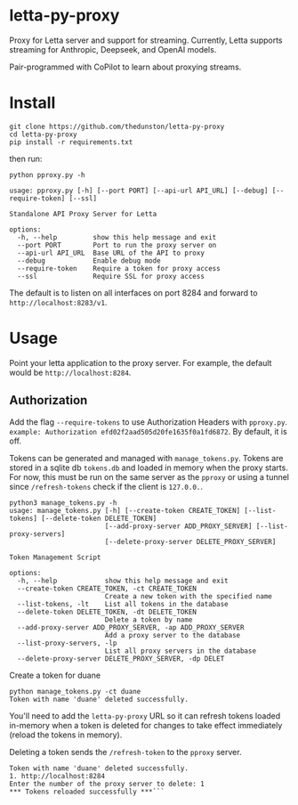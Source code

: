 # letta-py-proxy

Proxy for Letta server and support for streaming. Currently, Letta supports streaming for Anthropic, Deepseek, and OpenAI models.

Pair-programmed with CoPilot to learn about proxying streams.

# Install

```
git clone https://github.com/thedunston/letta-py-proxy
cd letta-py-proxy
pip install -r requirements.txt
```

then run:

```
python pproxy.py -h

usage: pproxy.py [-h] [--port PORT] [--api-url API_URL] [--debug] [--require-token] [--ssl]

Standalone API Proxy Server for Letta

options:
  -h, --help         show this help message and exit
  --port PORT        Port to run the proxy server on
  --api-url API_URL  Base URL of the API to proxy
  --debug            Enable debug mode
  --require-token    Require a token for proxy access
  --ssl              Require SSL for proxy access
```

The default is to listen on all interfaces on port 8284 and forward to `http://localhost:8283/v1`.

# Usage

Point your letta application to the proxy server. For example, the default would be ```http://localhost:8284```.

## Authorization

Add the flag ```--require-tokens``` to use Authorization Headers with `pproxy.py`. ```example: Authorization efd02f2aad505d20fe1635f0a1fd6872```. By default, it is off.

Tokens can be generated and managed with `manage_tokens.py`. Tokens are stored in a sqlite db `tokens.db` and loaded in memory when the proxy starts. For now, this must be run on the same server as the `pproxy` or using a tunnel since `/refresh-tokens` check if the client is `127.0.0.`.

```
python3 manage_tokens.py -h
usage: manage_tokens.py [-h] [--create-token CREATE_TOKEN] [--list-tokens] [--delete-token DELETE_TOKEN]
                        [--add-proxy-server ADD_PROXY_SERVER] [--list-proxy-servers]
                        [--delete-proxy-server DELETE_PROXY_SERVER]

Token Management Script

options:
  -h, --help            show this help message and exit
  --create-token CREATE_TOKEN, -ct CREATE_TOKEN
                        Create a new token with the specified name
  --list-tokens, -lt    List all tokens in the database
  --delete-token DELETE_TOKEN, -dt DELETE_TOKEN
                        Delete a token by name
  --add-proxy-server ADD_PROXY_SERVER, -ap ADD_PROXY_SERVER
                        Add a proxy server to the database
  --list-proxy-servers, -lp
                        List all proxy servers in the database
  --delete-proxy-server DELETE_PROXY_SERVER, -dp DELET
```
Create a token for duane

```
python manage_tokens.py -ct duane
Token with name 'duane' deleted successfully.
```

You'll need to add the `letta-py-proxy` URL so it can refresh tokens loaded in-memory when a token is deleted for changes to take effect immediately (reload the tokens in memory).

Deleting a token sends the `/refresh-token` to the `pproxy` server.

```
Token with name 'duane' deleted successfully.
1. http://localhost:8284
Enter the number of the proxy server to delete: 1
*** Tokens reloaded successfully ***```
